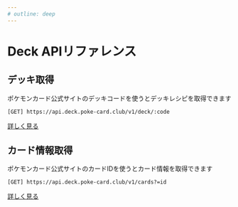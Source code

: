 ```yaml
---
# outline: deep
---
```

# Deck APIリファレンス

## デッキ取得

ポケモンカード公式サイトのデッキコードを使うとデッキレシピを取得できます

```
[GET] https://api.deck.poke-card.club/v1/deck/:code
```

[詳しく見る](/deck-api/deck)

## カード情報取得

ポケモンカード公式サイトのカードIDを使うとカード情報を取得できます

```
[GET] https://api.deck.poke-card.club/v1/cards?=id
```

[詳しく見る](/deck-api/cards)
